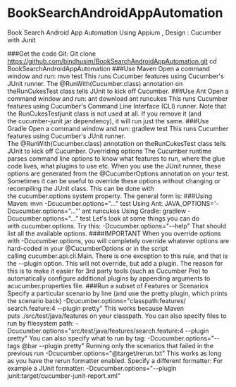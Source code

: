 # BookSearchAndroidAppAutomation
Book Search Android App Automation Using Appium , Design : Cucumber with Junit

###Get the code
Git:
Git clone https://github.com/bindhusim/BookSearchAndroidAppAutomation.git
cd BookSearchAndroidAppAutomation
###Use Maven
Open a command window and run:
mvn test
This runs Cucumber features using Cucumber's JUnit runner. The @RunWith(Cucumber.class) annotation on theRunCukesTest class tells JUnit to kick off Cucumber.
###Use Ant
Open a command window and run:
ant download
ant runcukes
This runs Cucumber features using Cucumber's Command Line Interface (CLI) runner. Note that the RunCukesTestjunit class is not used at all. If you remove it (and the cucumber-junit jar dependency), it will run just the same.
###Use Gradle
Open a command window and run:
gradlew test
This runs Cucumber features using Cucumber's JUnit runner. The @RunWith(Cucumber.class) annotation on theRunCukesTest class tells JUnit to kick off Cucumber.
Overriding options
The Cucumber runtime parses command line options to know what features to run, where the glue code lives, what plugins to use etc. When you use the JUnit runner, these options are generated from the @CucumberOptions annotation on your test.
Sometimes it can be useful to override these options without changing or recompiling the JUnit class. This can be done with the cucumber.options system property. The general form is:
###Using Maven:
mvn -Dcucumber.options="..." test
Using Ant:
JAVA_OPTIONS='-Dcucumber.options="..."' ant runcukes
Using Gradle:
gradlew -Dcucumber.options="..." test
Let's look at some things you can do with cucumber.options. Try this:
-Dcucumber.options="--help"
That should list all the available options.
####IMPORTANT
When you override options with -Dcucumber.options, you will completely override whatever options are hard-coded in your @CucumberOptions or in the script calling cucumber.api.cli.Main. There is one exception to this rule, and that is the --plugin option. This will not override, but add a plugin. The reason for this is to make it easier for 3rd party tools (such as Cucumber Pro) to automatically configure additional plugins by appending arguments to acucumber.properties file.
###Run a subset of Features or Scenarios
Specify a particular scenario by line (and use the pretty plugin, which prints the scenario back)
-Dcucumber.options="classpath:features/ search.feature:4 --plugin pretty"
This works because Maven puts ./src/test/java/features on your classpath. You can also specify files to run by filesystem path:
-Dcucumber.options="src/test/java/features/search.feature:4 --plugin pretty"
You can also specify what to run by tag:
-Dcucumber.options="--tags @bar --plugin pretty"
Running only the scenarios that failed in the previous run
-Dcucumber.options="@target/rerun.txt"
This works as long as you have the rerun formatter enabled.
Specify a different formatter:
For example a JUnit formatter:
-Dcucumber.options="--plugin junit:target/cucumber-junit-report.xml"


